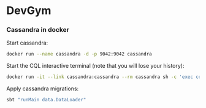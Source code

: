 # DevGym

### Cassandra in docker

Start cassandra:
```sh
docker run --name cassandra -d -p 9042:9042 cassandra
```

Start the CQL interactive terminal (note that you will lose your history):
```sh
docker run -it --link cassandra:cassandra --rm cassandra sh -c 'exec cqlsh "$CASSANDRA_PORT_9042_TCP_ADDR"'
```

Apply cassandra migrations:
```sh
sbt "runMain data.DataLoader"
```
